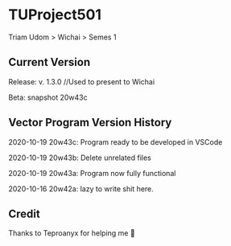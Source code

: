 # TUProject501

Triam Udom > Wichai > Semes 1

## Current Version

  Release: v. 1.3.0 //Used to present to Wichai
  
  Beta: snapshot 20w43c
  
## Vector Program Version History

  2020-10-19 20w43c: Program ready to be developed in VSCode

  2020-10-19 20w43b: Delete unrelated files

  2020-10-19 20w43a: Program now fully functional
  
  2020-10-16 20w42a: lazy to write shit here.

## Credit

  Thanks to Teproanyx for helping me 🙂
  